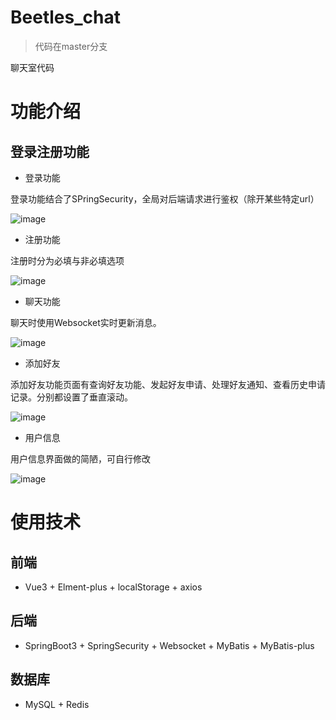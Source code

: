 # Beetles_chat
> 代码在master分支

聊天室代码

# 功能介绍

## 登录注册功能

- 登录功能

登录功能结合了SPringSecurity，全局对后端请求进行鉴权（除开某些特定url）

![image](https://github.com/user-attachments/assets/2bbbb7ca-d9f8-4edb-9ae8-f6c5fc4cbe37)


- 注册功能

注册时分为必填与非必填选项

![image](https://github.com/user-attachments/assets/7d2d3ad9-e677-4088-9328-e2a1008e954f)


- 聊天功能

聊天时使用Websocket实时更新消息。

![image](https://github.com/user-attachments/assets/761c692a-10a3-408f-b52f-eb1d012d0b16)


- 添加好友

添加好友功能页面有查询好友功能、发起好友申请、处理好友通知、查看历史申请记录。分别都设置了垂直滚动。

![image](https://github.com/user-attachments/assets/8286d7d7-3b8c-423e-a9d1-1948d06d1127)


- 用户信息

用户信息界面做的简陋，可自行修改

![image](https://github.com/user-attachments/assets/6dd3cf5c-433b-4d3d-8175-52a83a748847)


# 使用技术
## 前端

- Vue3 + Elment-plus + localStorage + axios

## 后端

- SpringBoot3 + SpringSecurity + Websocket + MyBatis + MyBatis-plus

## 数据库

- MySQL + Redis
